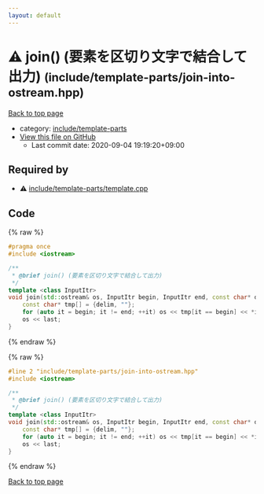 ```yaml
---
layout: default
---
```


<!-- mathjax config similar to math.stackexchange -->
<script type="text/javascript" async
  src="https://cdnjs.cloudflare.com/ajax/libs/mathjax/2.7.5/MathJax.js?config=TeX-MML-AM_CHTML">
</script>
<script type="text/x-mathjax-config">
  MathJax.Hub.Config({
    TeX: { equationNumbers: { autoNumber: "AMS" }},
    tex2jax: {
      inlineMath: [ ['$','$'] ],
      processEscapes: true
    },
    "HTML-CSS": { matchFontHeight: false },
    displayAlign: "left",
    displayIndent: "2em"
  });
</script>

<script type="text/javascript" src="https://cdnjs.cloudflare.com/ajax/libs/jquery/3.4.1/jquery.min.js"></script>
<script src="https://cdn.jsdelivr.net/npm/jquery-balloon-js@1.1.2/jquery.balloon.min.js" integrity="sha256-ZEYs9VrgAeNuPvs15E39OsyOJaIkXEEt10fzxJ20+2I=" crossorigin="anonymous"></script>
<script type="text/javascript" src="../../../assets/js/copy-button.js"></script>
<link rel="stylesheet" href="../../../assets/css/copy-button.css" />


# :warning: join() (要素を区切り文字で結合して出力) <small>(include/template-parts/join-into-ostream.hpp)</small>

<a href="../../../index.html">Back to top page</a>

* category: <a href="../../../index.html#d5567e78d3674558c180d2f4feaa863b">include/template-parts</a>
* <a href="{{ site.github.repository_url }}/blob/master/include/template-parts/join-into-ostream.hpp">View this file on GitHub</a>
    - Last commit date: 2020-09-04 19:19:20+09:00




## Required by

* :warning: <a href="template.cpp.html">include/template-parts/template.cpp</a>


## Code

<a id="unbundled"></a>
{% raw %}
```cpp
#pragma once
#include <iostream>

/**
 * @brief join() (要素を区切り文字で結合して出力)
 */
template <class InputItr>
void join(std::ostream& os, InputItr begin, InputItr end, const char* delim = " ", const char* last = "\n") {
    const char* tmp[] = {delim, ""};
    for (auto it = begin; it != end; ++it) os << tmp[it == begin] << *it;
    os << last;
}

```
{% endraw %}

<a id="bundled"></a>
{% raw %}
```cpp
#line 2 "include/template-parts/join-into-ostream.hpp"
#include <iostream>

/**
 * @brief join() (要素を区切り文字で結合して出力)
 */
template <class InputItr>
void join(std::ostream& os, InputItr begin, InputItr end, const char* delim = " ", const char* last = "\n") {
    const char* tmp[] = {delim, ""};
    for (auto it = begin; it != end; ++it) os << tmp[it == begin] << *it;
    os << last;
}

```
{% endraw %}

<a href="../../../index.html">Back to top page</a>

